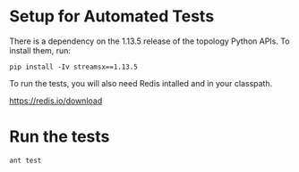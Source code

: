 # Setup for Automated Tests

There is a dependency on the 1.13.5 release of the topology Python APIs. To install them, run: 

```
pip install -Iv streamsx==1.13.5
```

To run the tests, you will also need Redis intalled and in your classpath. 

https://redis.io/download

# Run the tests
```
ant test
```
